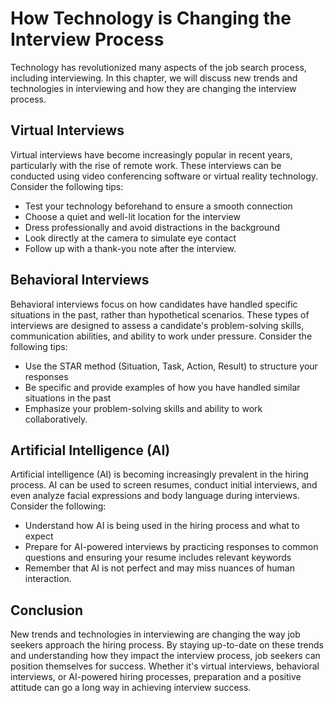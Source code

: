 How Technology is Changing the Interview Process
=========================================================================================================

Technology has revolutionized many aspects of the job search process, including interviewing. In this chapter, we will discuss new trends and technologies in interviewing and how they are changing the interview process.

Virtual Interviews
------------------

Virtual interviews have become increasingly popular in recent years, particularly with the rise of remote work. These interviews can be conducted using video conferencing software or virtual reality technology. Consider the following tips:

* Test your technology beforehand to ensure a smooth connection
* Choose a quiet and well-lit location for the interview
* Dress professionally and avoid distractions in the background
* Look directly at the camera to simulate eye contact
* Follow up with a thank-you note after the interview.

Behavioral Interviews
---------------------

Behavioral interviews focus on how candidates have handled specific situations in the past, rather than hypothetical scenarios. These types of interviews are designed to assess a candidate's problem-solving skills, communication abilities, and ability to work under pressure. Consider the following tips:

* Use the STAR method (Situation, Task, Action, Result) to structure your responses
* Be specific and provide examples of how you have handled similar situations in the past
* Emphasize your problem-solving skills and ability to work collaboratively.

Artificial Intelligence (AI)
----------------------------

Artificial intelligence (AI) is becoming increasingly prevalent in the hiring process. AI can be used to screen resumes, conduct initial interviews, and even analyze facial expressions and body language during interviews. Consider the following:

* Understand how AI is being used in the hiring process and what to expect
* Prepare for AI-powered interviews by practicing responses to common questions and ensuring your resume includes relevant keywords
* Remember that AI is not perfect and may miss nuances of human interaction.

Conclusion
----------

New trends and technologies in interviewing are changing the way job seekers approach the hiring process. By staying up-to-date on these trends and understanding how they impact the interview process, job seekers can position themselves for success. Whether it's virtual interviews, behavioral interviews, or AI-powered hiring processes, preparation and a positive attitude can go a long way in achieving interview success.
